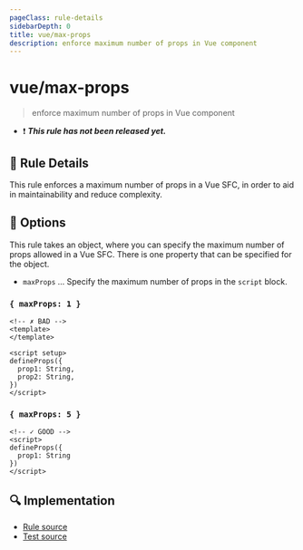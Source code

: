 ```yaml
---
pageClass: rule-details
sidebarDepth: 0
title: vue/max-props
description: enforce maximum number of props in Vue component
---
```


# vue/max-props

> enforce maximum number of props in Vue component

- :exclamation: <badge text="This rule has not been released yet." vertical="middle" type="error"> _**This rule has not been released yet.**_ </badge>

## :book: Rule Details

This rule enforces a maximum number of props in a Vue SFC, in order to aid in maintainability and reduce complexity.

## :wrench: Options

This rule takes an object, where you can specify the maximum number of props allowed in a Vue SFC.
There is one property that can be specified for the object.

- `maxProps` ... Specify the maximum number of props in the `script` block.

### `{ maxProps: 1 }`

<eslint-code-block :rules="{'vue/max-props': ['error', { maxProps: 1 }]}">

```vue
<!-- ✗ BAD -->
<template>
</template>

<script setup>
defineProps({ 
  prop1: String,
  prop2: String,
})
</script>
```

</eslint-code-block>

### `{ maxProps: 5 }`

<eslint-code-block :rules="{'vue/max-props': ['error', { maxProps: 5 }]}">

```vue
<!-- ✓ GOOD -->
<script>
defineProps({
  prop1: String
})
</script>
```

</eslint-code-block>

## :mag: Implementation

- [Rule source](https://github.com/vuejs/eslint-plugin-vue/blob/master/lib/rules/max-props.js)
- [Test source](https://github.com/vuejs/eslint-plugin-vue/blob/master/tests/lib/rules/max-props.js)
